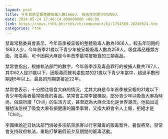 ```yaml
---
layout: post
title: 今年首季呈報整體吸毒人數1666人　較去年同期少約200人
date: 2024-05-24 17:40:14.000000000 +08:00
link: https://news.rthk.hk/rthk/ch/component/k2/1754569-20240524.htm
categories: rthk
---
```


禁毒常務委員會表示，今年首季被呈報的整體吸毒人數為1666人，較去年同期的1863人少，今年首季21歲以下青少年被呈報吸毒人數為259人。吸食毒品種類方面，海洛英、可卡因與大麻是今年首季最常被吸食的三類毒品。

禁常會指出，根據執法部門的數字，今年首季涉及毒品罪行的被捕人數共767人，其中62人是21歲以下，因販毒而被判處監禁的21歲以下青少年當中，超過半數刑期達5年以上，最長的刑期更接近22年。

禁常會表示，十分關注吸食大麻的情況，尤其大麻是今年首季被呈報的21歲以下青少年吸毒者最常吸食的毒品。禁常會主席李國棟說，部分青少年以吸食大麻為時尚，俗語所謂「Chill」的生活方式，甚至認為大麻合法化是世界潮流。他指出這種想法忽視了吸食大麻有損健康的醫學事實，又指大麻會令人上癮，拒絕才是「Chill」。

李國棟說近日執法部門偵破多宗航空旅客以行李藏毒的販毒案件，暑假將至，禁常會支持政府執法，重點打擊暑假前夕及期間的販毒活動。
